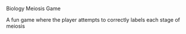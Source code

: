 Biology Meiosis Game

A fun game where the player  attempts to correctly labels each stage of meiosis
